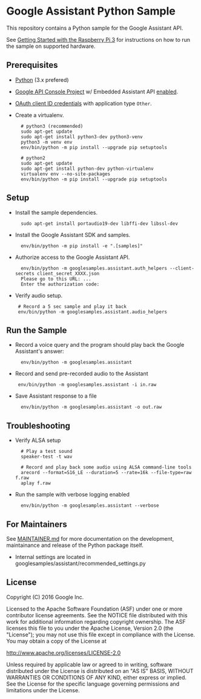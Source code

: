 Google Assistant Python Sample
==============================

This repository contains a Python sample for the Google Assistant API.

See
[Getting Started with the Raspberry Pi 3](https://developers.google.com/assistant/) for
instructions on how to run the sample on supported hardware.

## Prerequisites

- [Python](https://www.python.org/) (3.x prefered)
- [Google API Console Project](https://console.developers.google.com) w/ Embedded Assistant API [enabled](https://console.developers.google.com/apis).
- [OAuth client ID credentials](https://console.developers.google.com/apis/credentials) with application type `Other`.
- Create a virtualenv.

        # python3 (recommended)
        sudo apt-get update
        sudo apt-get install python3-dev python3-venv
        python3 -m venv env
        env/bin/python -m pip install --upgrade pip setuptools

        # python2
        sudo apt-get update
        sudo apt-get install python-dev python-virtualenv
        virtualenv env --no-site-packages
        env/bin/python -m pip install --upgrade pip setuptools

## Setup

- Install the sample dependencies.

        sudo apt-get install portaudio19-dev libffi-dev libssl-dev

- Install the Google Assistant SDK and samples.

        env/bin/python -m pip install -e ".[samples]"

- Authorize access to the Google Assistant API.

        env/bin/python -m googlesamples.assistant.auth_helpers --client-secrets client_secret_XXXX.json
        Please go to this URL: ...
        Enter the authorization code:

-  Verify audio setup.

        # Record a 5 sec sample and play it back
        env/bin/python -m googlesamples.assistant.audio_helpers

## Run the Sample

- Record a voice query and the program should play back the Google Assistant's answer:

        env/bin/python -m googlesamples.assistant

-  Record and send pre-recorded audio to the Assistant

        env/bin/python -m googlesamples.assistant -i in.raw

- Save Assistant response to a file

        env/bin/python -m googlesamples.assistant -o out.raw

## Troubleshooting

- Verify ALSA setup

        # Play a test sound
        speaker-test -t wav

        # Record and play back some audio using ALSA command-line tools
        arecord --format=S16_LE --duration=5 --rate=16k --file-type=raw f.raw
        aplay f.raw

- Run the sample with verbose logging enabled

        env/bin/python -m googlesamples.assistant --verbose

## For Maintainers

See [MAINTAINER.md](MAINTAINER.md) for more documentation on the
development, maintainance and release of the Python package itself.

- Internal settings are located in googlesamples/assistant/recommended_settings.py

## License

Copyright (C) 2016 Google Inc.

Licensed to the Apache Software Foundation (ASF) under one or more contributor
license agreements.  See the NOTICE file distributed with this work for
additional information regarding copyright ownership.  The ASF licenses this
file to you under the Apache License, Version 2.0 (the "License"); you may not
use this file except in compliance with the License.  You may obtain a copy of
the License at

  http://www.apache.org/licenses/LICENSE-2.0

Unless required by applicable law or agreed to in writing, software
distributed under the License is distributed on an "AS IS" BASIS, WITHOUT
WARRANTIES OR CONDITIONS OF ANY KIND, either express or implied.  See the
License for the specific language governing permissions and limitations under
the License.
